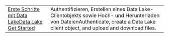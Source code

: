 |  |  |
|---------|---------|
| <span data-ttu-id="7472b-101">[Erste Schritte mit Data Lake][1]</span><span class="sxs-lookup"><span data-stu-id="7472b-101">[Data Lake Get Started][1]</span></span> | <span data-ttu-id="7472b-102">Authentifizieren, Erstellen eines Data Lake-Clientobjekts sowie Hoch- und Herunterladen von Dateien</span><span class="sxs-lookup"><span data-stu-id="7472b-102">Authenticate, create a Data Lake client object, and upload and download files.</span></span> |

[1]: https://azure.microsoft.com/resources/samples/data-lake-store-java-upload-download-get-started/